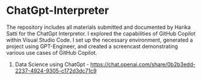 # ChatGpt-Interpreter
The repository includes all materials submitted and documented by Harika Satti for the ChatGpt Interpretor. I explored the capabilities of GitHub Copilot within Visual Studio Code. I set up the necessary environment, generated a project using GPT-Engineer, and created a screencast demonstrating various use cases of GitHub Copilot.
1. Data Science using ChatGpt - https://chat.openai.com/share/0b2b3edd-2237-4924-9305-c172d3dc71c9
